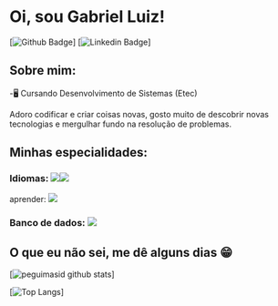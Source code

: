 
# Oi, sou Gabriel Luiz!

[![Github Badge](https://img.shields.io/badge/-Github-000?style=flat-square&logo=Github&logoColor=white&link=https://github.com/PERNOCA1)]
[![Linkedin Badge](https://img.shields.io/badge/-LinkedIn-blue?style=flat-square&logo=Linkedin&logoColor=white&link=https://www.linkedin.com/in/gabriel-bianchi-1989b2251/)]

## Sobre mim:

-🖥 Cursando Desenvolvimento de Sistemas (Etec)

Adoro codificar e criar coisas novas, gosto muito de descobrir novas tecnologias e mergulhar fundo na resolução de problemas.

## Minhas especialidades:

### Idiomas: <img src="https://img.shields.io/badge/C%23-239120?style=for-the-badge&logo=c-sharp&logoColor=white"/><img src="https ://img.shields.io/badge/PHP-777BB4?style=for-the-badge&logo=php&logoColor=white"/>

aprender: <img src="https://img.shields.io/badge/Python-3776AB?&style=for-the-badge&logo=python&logoColor=white" />

### Banco de dados: <img src ="https://img.shields.io/badge/MySQL-005C84?style=for-the-badge&logo=mysql&logoColor=white"/>

                   
                  

## O que eu não sei, me dê alguns dias 😁

[![peguimasid github stats](https://github-readme-stats.vercel.app/api?username=PERNOCA1&show_icons=true&title_color=fff&icon_color=7159c1&text_color=f8f8f2&bg_color=171c24&count_private=true)]

[![Top Langs](https://github-readme-stats.vercel.app/api/top-langs/?username=PERNOCA1&layout=compact&title_color=fff&text_color=f8f8f2&hide=java&bg_color=171c24)]
